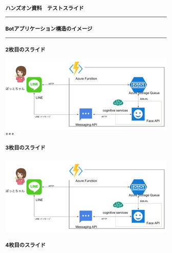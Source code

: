 ### ハンズオン資料　テストスライド

---

### Botアプリケーション構造のイメージ


---


### 2枚目のスライド

![image](./app-configuration.png)
+++


### 3枚目のスライド

![](./image/app-configuration.png)
---


### 4枚目のスライド

```?code=QueueTriggerJS1/index.js

```